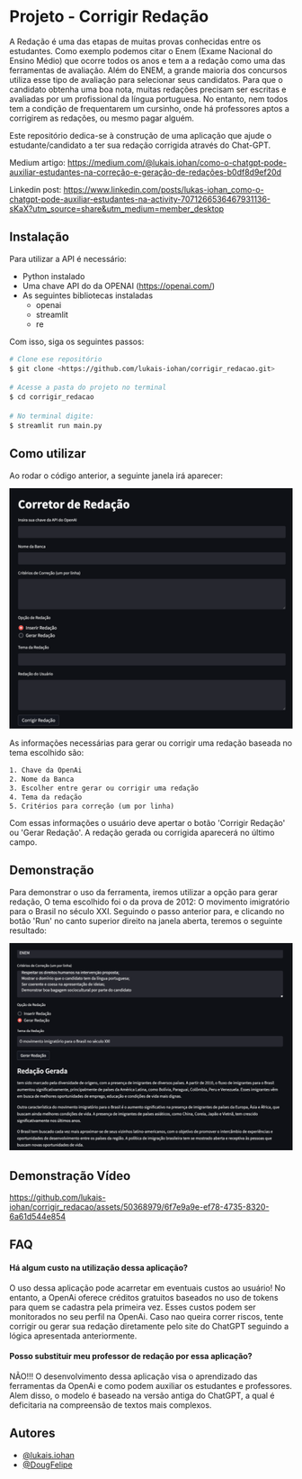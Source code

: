 
# Projeto - Corrigir Redação

A Redação é uma das etapas de muitas provas conhecidas entre os estudantes. Como exemplo podemos citar o Enem (Exame Nacional do Ensino Médio) que ocorre todos os anos e tem a a redação como uma das ferramentas de avaliação. Além do ENEM, a grande maioria dos concursos utiliza esse tipo de avaliação para selecionar seus candidatos. 
Para que o candidato obtenha uma boa nota, muitas redações precisam ser escritas e avaliadas por um profissional da língua portuguesa. No entanto, nem todos tem a condição de frequentarem um cursinho, onde há professores aptos a corrigirem as redações, ou mesmo pagar alguém. 

Este repositório dedica-se à construção de uma aplicação que ajude o estudante/candidato a ter sua redação corrigida através do Chat-GPT.

Medium artigo: https://medium.com/@lukais.iohan/como-o-chatgpt-pode-auxiliar-estudantes-na-correção-e-geração-de-redações-b0df8d9ef20d

Linkedin post: https://www.linkedin.com/posts/lukas-iohan_como-o-chatgpt-pode-auxiliar-estudantes-na-activity-7071266536467931136-sKaX?utm_source=share&utm_medium=member_desktop

## Instalação

Para utilizar a API é necessário:

- Python instalado
- Uma chave API do da OPENAI (https://openai.com/)
- As seguintes bibliotecas instaladas
    - openai
    - streamlit
    - re

Com isso, siga os seguintes passos:
```bash
# Clone ese repositório
$ git clone <https://github.com/lukais-iohan/corrigir_redacao.git>

# Acesse a pasta do projeto no terminal
$ cd corrigir_redacao

# No terminal digite:
$ streamlit run main.py
```


## Como utilizar

Ao rodar o código anterior, a seguinte janela irá aparecer: 

![](/src/streamlit_window.png)

As informações necessárias para gerar ou corrigir uma redação baseada no tema escolhido são:
    
    1. Chave da OpenAi
    2. Nome da Banca
    3. Escolher entre gerar ou corrigir uma redação
    4. Tema da redação
    5. Critérios para correção (um por linha)

Com essas informações o usuário deve apertar o botão 'Corrigir Redação' ou 'Gerar Redação'. A redação gerada ou corrigida aparecerá no último campo.

## Demonstração

Para demonstrar o uso da ferramenta, iremos utilizar a opção para gerar redação, O tema escolhido foi o da prova de 2012: O movimento imigratório para o Brasil no século XXI. Seguindo o passo anterior para, e clicando no botão 'Run' no canto superior direito na janela aberta, teremos o seguinte resultado:

![](/src/redacao.png)

## Demonstração Vídeo


https://github.com/lukais-iohan/corrigir_redacao/assets/50368979/6f7e9a9e-ef78-4735-8320-6a61d544e854




## FAQ

#### Há algum custo na utilização dessa aplicação?

O uso dessa aplicação pode acarretar em eventuais custos ao usuário! No entanto, a OpenAi oferece créditos gratuitos baseados no uso de tokens para quem se cadastra pela primeira vez. Esses custos podem ser monitorados no seu perfil na OpenAi. Caso nao queira correr riscos, tente corrigir ou gerar sua redação diretamente pelo site do ChatGPT seguindo a lógica apresentada anteriormente.

#### Posso substituir meu professor de redação por essa aplicação?

NÃO!!! O desenvolvimento dessa aplicação visa o aprendizado das ferramentas da OpenAi e como podem auxiliar os estudantes e professores. Alem disso, o modelo é baseado na versão antiga do ChatGPT, a qual é deficitaria na compreensão de textos mais complexos. 


## Autores

- [@lukais.iohan](https://www.github.com/lukais-iohan)
- [@DougFelipe](https://github.com/DougFelipe)

